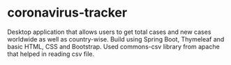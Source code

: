 # coronavirus-tracker
Desktop application that allows users to get total cases and new cases worldwide as well as country-wise.
Build using Spring Boot, Thymeleaf and basic HTML, CSS and Bootstrap.
Used commons-csv library from apache that helped in reading csv file.
